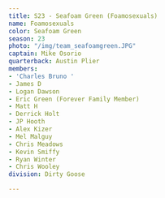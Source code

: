 ```yaml
---
title: S23 - Seafoam Green (Foamosexuals)
name: Foamosexuals
color: Seafoam Green
season: 23
photo: "/img/team_seafoamgreen.JPG"
captain: Mike Osorio
quarterback: Austin Plier
members:
- 'Charles Bruno '
- James D
- Logan Dawson
- Eric Green (Forever Family Member)
- Matt H
- Derrick Holt
- JP Hooth
- Alex Kizer
- Mel Malguy
- Chris Meadows
- Kevin Smiffy
- Ryan Winter
- Chris Wooley
division: Dirty Goose

---
```

